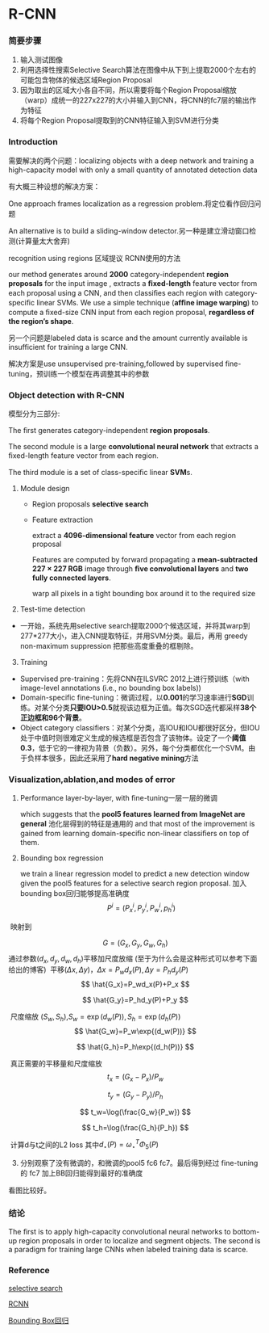 # R-CNN

### 简要步骤

1. 输入测试图像
2. 利用选择性搜索Selective Search算法在图像中从下到上提取2000个左右的可能包含物体的候选区域Region Proposal
3. 因为取出的区域大小各自不同，所以需要将每个Region Proposal缩放（warp）成统一的227x227的大小并输入到CNN，将CNN的fc7层的输出作为特征
4. 将每个Region Proposal提取到的CNN特征输入到SVM进行分类

### Introduction

需要解决的两个问题：localizing objects with a deep network and training a high-capacity model with only a small quantity of annotated detection data

有大概三种设想的解决方案：

 One approach frames localization as a regression problem.将定位看作回归问题

 An alternative is to build a sliding-window detector.另一种是建立滑动窗口检测(计算量太大舍弃)

recognition using regions 区域提议 RCNN使用的方法

 our method generates around **2000** category-independent **region proposals** for the input image , extracts a **ﬁxed-length** feature vector from each proposal using a CNN, and then classiﬁes each region with category-speciﬁc linear SVMs. We use a simple technique (**afﬁne image warping**) to compute a ﬁxed-size CNN input from each region proposal, **regardless of the region’s shape**.

另一个问题是labeled data is scarce and the amount currently available is insufficient for training a large CNN.

解决方案是use unsupervised pre-training,followed by supervised fine-tuning，预训练一个模型在再调整其中的参数

### Object detection with R-CNN 

模型分为三部分:

The ﬁrst generates category-independent **region proposals**. 

The second module is a large **convolutional neural network** that extracts a ﬁxed-length feature vector from each region. 

The third module is a set of class-speciﬁc linear **SVM**s.

1. Module design

   - Region proposals  **selective search**

   - Feature extraction  

     extract a **4096-dimensional feature** vector from each region proposal

     Features are computed by forward propagating a **mean-subtracted 227 × 227 RGB** image through **ﬁve convolutional layers** and **two fully connected layers**. 

     warp all pixels in a tight bounding box around it to the required size
2. Test-time detection

- 一开始，系统先用selective search提取2000个候选区域，并将其warp到277\*277大小，进入CNN提取特征，并用SVM分类。最后，再用 greedy non-maximum suppression 把那些高度重叠的框剔除。

3. Training

- Supervised pre-training：先将CNN在ILSVRC 2012上进行预训练（with image-level annotations (i.e., no bounding box labels))
- Domain-specific fine-tuning：微调过程，以**0.001**的学习速率进行**SGD**训练。对某个分类**只要IOU>0.5**就视该边框为正值。每次SGD迭代都采样**38个正边框和96个背景**。
- Object category classifiers：对某个分类，高IOU和IOU都很好区分，但IOU处于中值时则很难定义生成的候选框是否包含了该物体。设定了一个**阈值0.3**，低于它的一律视为背景（负数）。另外，每个分类都优化一个SVM。由于负样本很多，因此还采用了**hard negative mining**方法 

### Visualization,ablation,and modes of error 

1. Performance layer-by-layer, with ﬁne-tuning一层一层的微调

     which suggests that the **pool5 features learned from ImageNet are general** 池化层得到的特征是通用的 and that most of the improvement is gained from learning domain-speciﬁc non-linear classiﬁers on top of them.

2. Bounding box regression

     we train a linear regression model to predict a new detection window given the pool5 features for a selective search region proposal. 加入bounding box回归能够提高准确度
$$
P^i=(P^i_x,P^i_y,P^i_w,p^i_h)
$$

​       映射到

$$
G=(G_x,G_y,G_w,G_h)
$$
​       通过参数$(d_x,d_y,d_w,d_h)$平移加尺度放缩 (至于为什么会是这种形式可以参考下面给出的博客)
​       平移$(\Delta{x},\Delta{y})$，$\Delta{x}=P_wd_x(P),\Delta{y}=P_hd_y(P)$
$$
\hat{G_x}=P_wd_x(P)+P_x
$$

$$
\hat{G_y}=P_hd_y(P)+P_y
$$

​       尺度缩放 $(S_w,S_h)$,$S_w=\exp(d_w(P)),S_h=\exp(d_h(P))$
$$
\hat{G_w}=P_w\exp{(d_w(P))}
$$

$$
\hat{G_h}=P_h\exp{(d_h(P))}
$$

​       真正需要的平移量和尺度缩放
$$
t_x=(G_x-P_x)/P_w
$$

$$
t_y=(G_y-P_y)/P_h
$$

$$
t_w=\log(\frac{G_w}{P_w})
$$

$$
t_h=\log(\frac{G_h}{P_h})
$$

​     计算d与t之间的L2 loss 其中$d_\star(P)={\omega}^T_{\star}\Phi_5(P)$

3. 分别观察了没有微调的，和微调的pool5 fc6 fc7。最后得到经过 fine-tuning 的 fc7 加上BB回归能得到最好的准确度

看图比较好。

### 结论

The ﬁrst is to apply high-capacity convolutional neural networks to bottom-up region proposals in order to localize and segment objects.  The second is  a paradigm  for training  large  CNNs  when  labeled   training data is scarce. 

### Reference

[selective search](https://zhuanlan.zhihu.com/p/27467369)

[RCNN](https://zhuanlan.zhihu.com/p/27473413)

[Bounding Box回归](https://blog.csdn.net/zijin0802034/article/details/77685438)
